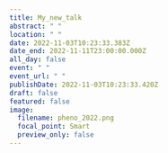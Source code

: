```yaml
---
title: My_new_talk
abstract: " "
location: " "
date: 2022-11-03T10:23:33.383Z
date_end: 2022-11-11T23:00:00.000Z
all_day: false
event: " "
event_url: " "
publishDate: 2022-11-03T10:23:33.420Z
draft: false
featured: false
image:
  filename: pheno_2022.png
  focal_point: Smart
  preview_only: false
---
```

